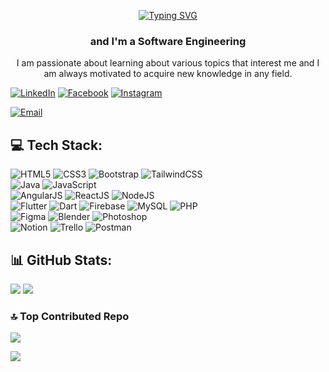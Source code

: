 <p align="center"> <a href="https://git.io/typing-svg"><img src="https://readme-typing-svg.demolab.com?font=Rubik+Glitch&size=25&pause=1000&color=8C76CC&background=FFFFFF00&vCenter=true&width=352&lines=Hello+%2C+I'm+Francisco+Rivera" alt="Typing SVG" /></a></p>
<h3 align="center">and I'm a Software Engineering</h3>
<p align="center">I am passionate about learning about various topics that interest me and I am always motivated to acquire new knowledge in any field.</p>

<!--## 🌐 Socials:-->
[![LinkedIn](https://img.shields.io/badge/LinkedIn-%230077B5.svg?logo=linkedin&logoColor=white)](https://linkedin.com/in/francisco-javier-rivera-202818164)
[![Facebook](https://img.shields.io/badge/Facebook-%231877F2.svg?logo=Facebook&logoColor=white)](https://facebook.com/MierderTheKats)
[![Instagram](https://img.shields.io/badge/Instagram-%23E4405F.svg?logo=Instagram&logoColor=white)](https://instagram.com/MierderTheKat)
<!--##
[![Discord](https://img.shields.io/badge/Discord-%237289DA.svg?logo=discord&logoColor=white)](https://discord.gg/https://discord.com/invite/KZqqcDt33b)
[![Twitch](https://img.shields.io/badge/Twitch-%239146FF.svg?logo=Twitch&logoColor=white)](https://twitch.tv/MierderTheKat)
[![YouTube](https://img.shields.io/badge/YouTube-%23FF0000.svg?logo=YouTube&logoColor=white)](https://youtube.com/@MierderTheKat)
[![Twitter](https://img.shields.io/badge/Twitter-%231DA1F2.svg?logo=Twitter&logoColor=white)](https://twitter.com/MierderTheKat)
[![TikTok](https://img.shields.io/badge/TikTok-%23000000.svg?logo=TikTok&logoColor=white)](https://tiktok.com/@mierderthekat)
-->
[![Email](https://img.shields.io/badge/💌_Email-6DA55F.svg?&logoColor=white)](mailto:fcojavriv12@gmail.com)




## 💻 Tech Stack:
![HTML5](https://img.shields.io/badge/html5-%23E34F26.svg?style=for-the-badge&logo=html5&logoColor=white)
![CSS3](https://img.shields.io/badge/css3-%231572B6.svg?style=for-the-badge&logo=css3&logoColor=white)
![Bootstrap](https://img.shields.io/badge/bootstrap-%23563D7C.svg?style=for-the-badge&logo=bootstrap&logoColor=white)
![TailwindCSS](https://img.shields.io/badge/tailwindcss-%2338B2AC.svg?style=for-the-badge&logo=tailwind-css&logoColor=white)
<br>
![Java](https://img.shields.io/badge/java-%23ED8B00.svg?style=for-the-badge&logo=java&logoColor=white)
![JavaScript](https://img.shields.io/badge/javascript-%23323330.svg?style=for-the-badge&logo=javascript&logoColor=%23F7DF1E)
<br>
![AngularJS](https://img.shields.io/badge/angularjs-%23E23237.svg?style=for-the-badge&logo=angularjs&logoColor=white)
![ReactJS](https://img.shields.io/badge/reactjs-%2320232a.svg?style=for-the-badge&logo=react&logoColor=%2361DAFB)
![NodeJS](https://img.shields.io/badge/node.js-6DA55F?style=for-the-badge&logo=node.js&logoColor=white)
<br>
![Flutter](https://img.shields.io/badge/Flutter-%2302569B.svg?style=for-the-badge&logo=Flutter&logoColor=white)
![Dart](https://img.shields.io/badge/dart-%230175C2.svg?style=for-the-badge&logo=dart&logoColor=white)
![Firebase](https://img.shields.io/badge/firebase-%23039BE5.svg?style=for-the-badge&logo=firebase)
![MySQL](https://img.shields.io/badge/mysql-%23323330.svg?style=for-the-badge&logo=mysql&logoColor=00678C)
![PHP](https://img.shields.io/badge/php-%23777BB4.svg?style=for-the-badge&logo=php&logoColor=white)
<br>
![Figma](https://img.shields.io/badge/figma-2C2D33.svg?style=for-the-badge&logo=figma&logoColor=white)
![Blender](https://img.shields.io/badge/blender-%23F5792A.svg?style=for-the-badge&logo=blender&logoColor=white) 
![Photoshop](https://img.shields.io/badge/photoshop-%2331A8FF.svg?style=for-the-badge&logo=adobephotoshop&logoColor=white)
<br>
![Notion](https://img.shields.io/badge/Notion-%23000000.svg?style=for-the-badge&logo=notion&logoColor=white)
![Trello](https://img.shields.io/badge/Trello-%23026AA7.svg?style=for-the-badge&logo=Trello&logoColor=white)
![Postman](https://img.shields.io/badge/Postman-FF6C37?style=for-the-badge&logo=postman&logoColor=white)

<!--## 
![UNITY](https://img.shields.io/badge/Unity-%2320232a.svg?style=for-the-badge&logo=unity&logoColor=white) 
![Python](https://img.shields.io/badge/python-3670A0?style=for-the-badge&logo=python&logoColor=ffdd54)
-->

## 📊 GitHub Stats:
![](https://github-readme-stats.vercel.app/api?username=MierderTheKat&theme=blueberry&hide_border=true&include_all_commits=false&count_private=false)
![](https://github-readme-stats.vercel.app/api/top-langs/?username=MierderTheKat&theme=blueberry&hide_border=true&include_all_commits=false&count_private=false&layout=compact)<br/>
<!--
![](https://github-readme-streak-stats.herokuapp.com/?user=MierderTheKat&theme=blueberry&hide_border=true)
-->

<!--
## 🏆 GitHub Trophies
![](https://github-profile-trophy.vercel.app/?username=MierderTheKat&theme=discord&no-frame=true&no-bg=true&margin-w=4)

## 🐦 Latest Tweet
[![](https://gtce.itsvg.in/api?username=MierderTheKat)](https://github.com/VishwaGauravIn/github-twitter-card-embed)

### ✍️ Random Dev Quote
![](https://quotes-github-readme.vercel.app/api?type=vetical&theme=dark)

-->

### 🔝 Top Contributed Repo
![](https://github-contributor-stats.vercel.app/api?username=MierderTheKat&limit=5&theme=dark&combine_all_yearly_contributions=true)

<!--

### 😂 Random Dev Meme
<img src="https://rm.up.railway.app/" width="512px"/>

---
-->

[![](https://visitcount.itsvg.in/api?id=MierderTheKat&icon=2&color=6)](https://visitcount.itsvg.in)
